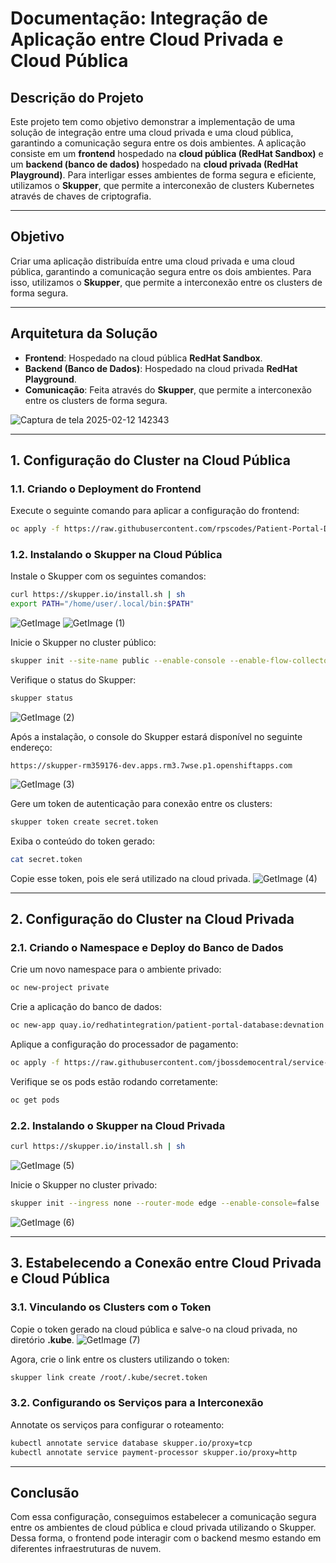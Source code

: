 # **Documentação: Integração de Aplicação entre Cloud Privada e Cloud Pública**

## **Descrição do Projeto**
Este projeto tem como objetivo demonstrar a implementação de uma solução de integração entre uma cloud privada e uma cloud pública, garantindo a comunicação segura entre os dois ambientes. A aplicação consiste em um **frontend** hospedado na **cloud pública (RedHat Sandbox)** e um **backend (banco de dados)** hospedado na **cloud privada (RedHat Playground)**. Para interligar esses ambientes de forma segura e eficiente, utilizamos o **Skupper**, que permite a interconexão de clusters Kubernetes através de chaves de criptografia.

---

## **Objetivo**
Criar uma aplicação distribuída entre uma cloud privada e uma cloud pública, garantindo a comunicação segura entre os dois ambientes. Para isso, utilizamos o **Skupper**, que permite a interconexão entre os clusters de forma segura.

---

## **Arquitetura da Solução**
- **Frontend**: Hospedado na cloud pública **RedHat Sandbox**.
- **Backend (Banco de Dados)**: Hospedado na cloud privada **RedHat Playground**.
- **Comunicação**: Feita através do **Skupper**, que permite a interconexão entre os clusters de forma segura.

  
![Captura de tela 2025-02-12 142343](https://github.com/user-attachments/assets/29ac9d48-4013-4c47-900d-e39b51a2c0c1)

---

## **1. Configuração do Cluster na Cloud Pública**
### **1.1. Criando o Deployment do Frontend**
Execute o seguinte comando para aplicar a configuração do frontend:
```sh
oc apply -f https://raw.githubusercontent.com/rpscodes/Patient-Portal-Deployment/main/patient-portal-frontend-deploy.yaml
```

### **1.2. Instalando o Skupper na Cloud Pública**
Instale o Skupper com os seguintes comandos:
```sh
curl https://skupper.io/install.sh | sh
export PATH="/home/user/.local/bin:$PATH"
```
![GetImage](https://github.com/user-attachments/assets/047043fe-cdee-4f34-99a5-8c300fbc600d)
![GetImage (1)](https://github.com/user-attachments/assets/84f284c2-4f65-42b2-ac21-d14bb42c6037)

Inicie o Skupper no cluster público:
```sh
skupper init --site-name public --enable-console --enable-flow-collector --console-auth unsecured
```

Verifique o status do Skupper:
```sh
skupper status
```
![GetImage (2)](https://github.com/user-attachments/assets/ba0466b1-9e2e-4997-9937-c23cfe466904)

Após a instalação, o console do Skupper estará disponível no seguinte endereço:
```
https://skupper-rm359176-dev.apps.rm3.7wse.p1.openshiftapps.com
```
![GetImage (3)](https://github.com/user-attachments/assets/3ae6d219-d107-45b5-96f8-3e5e615f11c4)

Gere um token de autenticação para conexão entre os clusters:
```sh
skupper token create secret.token
```

Exiba o conteúdo do token gerado:
```sh
cat secret.token
```

Copie esse token, pois ele será utilizado na cloud privada.
![GetImage (4)](https://github.com/user-attachments/assets/1a3111f8-f9b0-4292-89da-5eafa81864a9)

---

## **2. Configuração do Cluster na Cloud Privada**
### **2.1. Criando o Namespace e Deploy do Banco de Dados**
Crie um novo namespace para o ambiente privado:
```sh
oc new-project private
```

Crie a aplicação do banco de dados:
```sh
oc new-app quay.io/redhatintegration/patient-portal-database:devnation --name=database
```

Aplique a configuração do processador de pagamento:
```sh
oc apply -f https://raw.githubusercontent.com/jbossdemocentral/service-interconnect-sandbox-demo/main/payment-processor-deployment.yaml
```

Verifique se os pods estão rodando corretamente:
```sh
oc get pods
```

### **2.2. Instalando o Skupper na Cloud Privada**
```sh
curl https://skupper.io/install.sh | sh
```
![GetImage (5)](https://github.com/user-attachments/assets/2a74c44c-5b85-4a78-9057-5952f8783034)

Inicie o Skupper no cluster privado:
```sh
skupper init --ingress none --router-mode edge --enable-console=false
```
![GetImage (6)](https://github.com/user-attachments/assets/463850fb-1c94-4c13-82bb-82fd6a13981f)

---

## **3. Estabelecendo a Conexão entre Cloud Privada e Cloud Pública**
### **3.1. Vinculando os Clusters com o Token**
Copie o token gerado na cloud pública e salve-o na cloud privada, no diretório **.kube**.
![GetImage (7)](https://github.com/user-attachments/assets/37b5aefe-c80b-42e1-974d-afe1bcdab265)

Agora, crie o link entre os clusters utilizando o token:
```sh
skupper link create /root/.kube/secret.token
```

### **3.2. Configurando os Serviços para a Interconexão**
Annotate os serviços para configurar o roteamento:
```sh
kubectl annotate service database skupper.io/proxy=tcp
kubectl annotate service payment-processor skupper.io/proxy=http
```

---

## **Conclusão**
Com essa configuração, conseguimos estabelecer a comunicação segura entre os ambientes de cloud pública e cloud privada utilizando o Skupper. Dessa forma, o frontend pode interagir com o backend mesmo estando em diferentes infraestruturas de nuvem.


